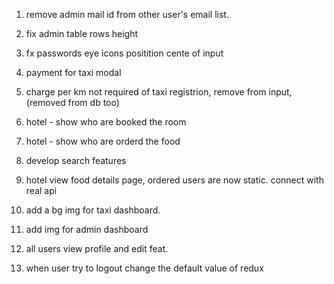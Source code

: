 1. remove admin mail id from other user's email list.
2. fix admin table rows height
3. fx passwords eye icons positition cente of input
4. payment for taxi modal
5. charge per km not required of taxi registrion, remove from input, (removed from db too)
6. hotel - show who are booked the room 
7. hotel - show who are orderd the food
8. develop search features
9. hotel view food details page, ordered users are now static.  connect with real api
10. add a bg img for taxi dashboard.
11. add img for admin dashboard

12. all users view profile and edit feat.

13. when user try to logout change the default value of redux